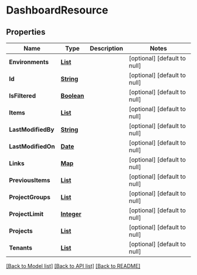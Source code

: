 # DashboardResource
## Properties

Name | Type | Description | Notes
------------ | ------------- | ------------- | -------------
**Environments** | [**List**](DashboardEnvironmentResource.md) |  | [optional] [default to null]
**Id** | [**String**](string.md) |  | [optional] [default to null]
**IsFiltered** | [**Boolean**](boolean.md) |  | [optional] [default to null]
**Items** | [**List**](DashboardItemResource.md) |  | [optional] [default to null]
**LastModifiedBy** | [**String**](string.md) |  | [optional] [default to null]
**LastModifiedOn** | [**Date**](DateTime.md) |  | [optional] [default to null]
**Links** | [**Map**](string.md) |  | [optional] [default to null]
**PreviousItems** | [**List**](DashboardItemResource.md) |  | [optional] [default to null]
**ProjectGroups** | [**List**](DashboardProjectGroupResource.md) |  | [optional] [default to null]
**ProjectLimit** | [**Integer**](integer.md) |  | [optional] [default to null]
**Projects** | [**List**](DashboardProjectResource.md) |  | [optional] [default to null]
**Tenants** | [**List**](DashboardTenantResource.md) |  | [optional] [default to null]

[[Back to Model list]](../README.md#documentation-for-models) [[Back to API list]](../README.md#documentation-for-api-endpoints) [[Back to README]](../README.md)


